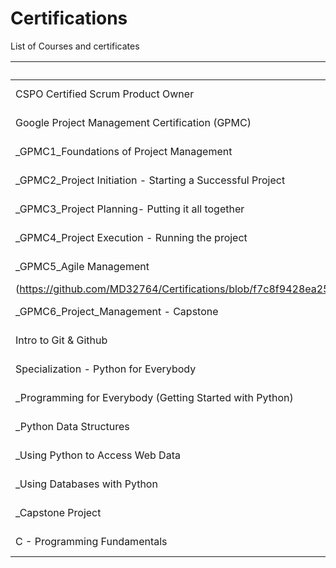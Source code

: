 # Certifications
List of Courses and certificates

| Course        | Instructor           | Status  | Certificate  |
| ------------- |:-------------:| -----:| -----:|
| CSPO Certified Scrum Product Owner      | Scrum Alliance | Complete | [Certificate](https://github.com/MD32764/Certifications/blob/884aaca54b93ab5e085f7dbf015f0a5ecda9005f/certificates/ScrumAlliance_CSPO_Certificate.pdf)|
| Google Project Management Certification (GPMC)     | Coursera-Google | In Progress |  |
| _GPMC1_Foundations of Project Management     | Coursera-Google | Complete | [Certificate](https://github.com/MD32764/Certifications/blob/163bf325a7debada1a532b8775477309111c1c32/certificates/_GPMC1_Foundations%20of%20Project%20Management.pdf) |
| _GPMC2_Project Initiation - Starting a Successful Project     | Coursera-Google | Complete | [Certificate](https://github.com/MD32764/Certifications/blob/163bf325a7debada1a532b8775477309111c1c32/certificates/_GPMC2_Project%20Initiation%20-%20Starting%20a%20Successful%20Project.pdf) |
| _GPMC3_Project Planning- Putting it all together     | Coursera-Google | Complete | [Certificate](https://github.com/MD32764/Certifications/blob/163bf325a7debada1a532b8775477309111c1c32/certificates/_GPMC3_Project%20Planning-%20Putting%20it%20all%20together.pdf) |
| _GPMC4_Project Execution - Running the project     | Coursera-Google | Complete | [Certificate](https://github.com/MD32764/Certifications/blob/163bf325a7debada1a532b8775477309111c1c32/certificates/_GPMC4_Project%20Execution%20-Running%20the%20project.pdf) |
| _GPMC5_Agile Management     | Coursera-Google | Coursera-Google | Complete | [Certificate]
(https://github.com/MD32764/Certifications/blob/f7c8f9428ea2582a7782ce33a094e89cec85c004/certificates/_GPMC5_Agile%20Project%20Management.pdf) |
| _GPMC6_Project_Management - Capstone     | Coursera-Google | In Progress |  |
| Intro to Git & Github     | Coursera-Google      |   Complete | [Certificate](https://github.com/MD32764/Certifications/blob/af96d26d19fbd4e9fa4c799eac12944563e97020/certificates/Introduction%20to%20Git%20and%20GitHub.pdf)|
| Specialization - Python for Everybody  | Coursera-UMich      |   Complete | [Certificate](https://github.com/MD32764/Certifications/blob/af96d26d19fbd4e9fa4c799eac12944563e97020/certificates/_Python6_Python%20for%20Everybody%20(Specialization).pdf)|
| _Programming for Everybody (Getting Started with Python)  | Coursera-UMich      |   Complete | [Certificate](https://github.com/MD32764/Certifications/blob/af96d26d19fbd4e9fa4c799eac12944563e97020/certificates/_Python1_Programming%20for%20Everybody%20(Getting%20Started%20with%20Python).pdf) |
| _Python Data Structures  | Coursera-UMich      |   Complete | [Certificate](https://github.com/MD32764/Certifications/blob/af96d26d19fbd4e9fa4c799eac12944563e97020/certificates/_Python2_Python%20Data%20Structures.pdf) |
| _Using Python to Access Web Data  | Coursera-UMich      |   Complete | [Certificate](https://github.com/MD32764/Certifications/blob/af96d26d19fbd4e9fa4c799eac12944563e97020/certificates/_Python3_Using%20Python%20to%20Access%20Web%20Data.pdf) |
| _Using Databases with Python  | Coursera-UMich      |   Complete | [Certificate](https://github.com/MD32764/Certifications/blob/af96d26d19fbd4e9fa4c799eac12944563e97020/certificates/_Python4_Using%20Databases%20with%20Python.pdf) |
| _Capstone Project  | Coursera-UMich      |   Complete | [Certificate](https://github.com/MD32764/Certifications/blob/af96d26d19fbd4e9fa4c799eac12944563e97020/certificates/_Python5_Capstone.pdf) |
| C - Programming Fundamentals | Coursera-Duke      |   Complete | [Certificate](https://github.com/MD32764/Certifications/blob/8c28f3bb7127952bc543c96893c480879f9cf1e2/certificates/_C1_Programming%20Fundamentals.pdf) |
